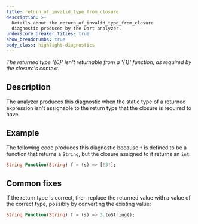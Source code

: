 ```yaml
---
title: return_of_invalid_type_from_closure
description: >-
  Details about the return_of_invalid_type_from_closure
  diagnostic produced by the Dart analyzer.
underscore_breaker_titles: true
show_breadcrumbs: true
body_class: highlight-diagnostics
---
```


_The returned type '{0}' isn't returnable from a '{1}' function, as required by
the closure's context._

## Description

The analyzer produces this diagnostic when the static type of a returned
expression isn't assignable to the return type that the closure is required
to have.

## Example

The following code produces this diagnostic because `f` is defined to be a
function that returns a `String`, but the closure assigned to it returns an
`int`:

```dart
String Function(String) f = (s) => [!3!];
```

## Common fixes

If the return type is correct, then replace the returned value with a value
of the correct type, possibly by converting the existing value:

```dart
String Function(String) f = (s) => 3.toString();
```
